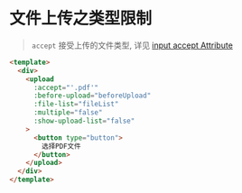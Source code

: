 # 文件上传之类型限制

> `accept` 接受上传的文件类型, 详见 [input accept Attribute](https://developer.mozilla.org/en-US/docs/Web/HTML/Element/input/file#accept)

```html
<template>
  <div>
    <upload
      :accept="'.pdf'"
      :before-upload="beforeUpload"
      :file-list="fileList"
      :multiple="false"
      :show-upload-list="false"
    >
      <button type="button">
        选择PDF文件
      </button>
    </upload>
  </div>
</template>
```